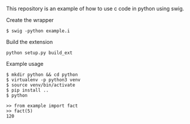This repository is an example of how to use c code in python using swig.

Create the wrapper
```
$ swig -python example.i
```

Build the extension
```
python setup.py build_ext
```

Example usage 
```
$ mkdir python && cd python
$ virtualenv -p python3 venv
$ source venv/bin/activate
$ pip install ..
$ python

>> from example import fact
>> fact(5)
120
```
